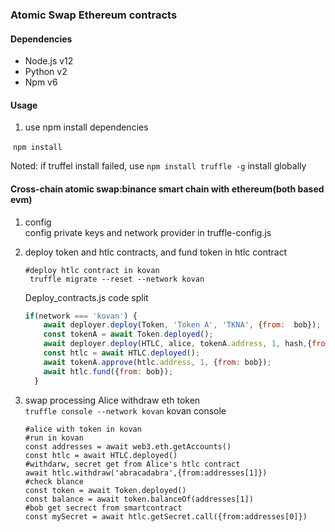 ### Atomic Swap Ethereum contracts

#### Dependencies

- Node.js v12
- Python v2
- Npm v6

#### Usage

1. use npm install dependencies

​	`npm install` 

 Noted: if truffel install failed, use `npm install truffle -g`  install globally

#### Cross-chain atomic swap:binance smart chain with ethereum(both based evm)

1. config  
   config private keys and network provider in truffle-config.js 

2. deploy token and htlc contracts, and fund token in htlc contract 

   ```
   #deploy htlc contract in kovan 
    truffle migrate --reset --network kovan 
   ```

   Deploy_contracts.js code split

   ```javascript
   if(network === 'kovan') {
       await deployer.deploy(Token, 'Token A', 'TKNA', {from:  bob});
       const tokenA = await Token.deployed();
       await deployer.deploy(HTLC, alice, tokenA.address, 1, hash,{from: bob});
       const htlc = await HTLC.deployed();
       await tokenA.approve(htlc.address, 1, {from: bob});
       await htlc.fund({from: bob});
     }
   ```

   

3. swap processing Alice withdraw eth token  
   `truffle console --network kovan`  kovan console

   ```
   #alice with token in kovan
   #run in kovan
   const addresses = await web3.eth.getAccounts()
   const htlc = await HTLC.deployed()
   #withdarw, secret get from Alice's htlc contract
   await htlc.withdraw('abracadabra',{from:addresses[1]})
   #check blance
   const token = await Token.deployed()
   const balance = await token.balanceOf(addresses[1])
   #bob get secrect from smartcontract
   const mySecret = await htlc.getSecret.call({from:addresses[0]})
   ```

   


